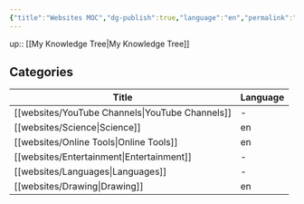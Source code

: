 ```yaml
---
{"title":"Websites MOC","dg-publish":true,"language":"en","permalink":"/websites/websites/","dgPassFrontmatter":true}
---
```


up:: [[My Knowledge Tree\|My Knowledge Tree]]

## Categories

| Title                                              | Language |
| -------------------------------------------------- | -------- |
| [[websites/YouTube Channels\|YouTube Channels]] | \-       |
| [[websites/Science\|Science]]                   | en       |
| [[websites/Online Tools\|Online Tools]]         | en       |
| [[websites/Entertainment\|Entertainment]]       | \-       |
| [[websites/Languages\|Languages]]               | \-       |
| [[websites/Drawing\|Drawing]]                   | en       |

